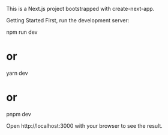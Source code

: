 This is a Next.js project bootstrapped with create-next-app.

Getting Started
First, run the development server:

npm run dev

# or

yarn dev

# or

pnpm dev


Open http://localhost:3000 with your browser to see the result.

